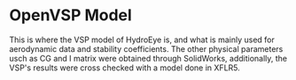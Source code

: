 # OpenVSP Model
This is where the VSP model of HydroEye is, and what is mainly used for aerodynamic data and stability coefficients. The other physical parameters usch as CG and I matrix were obtained through SolidWorks, additionally, the VSP's results were cross checked with a model done in XFLR5.
